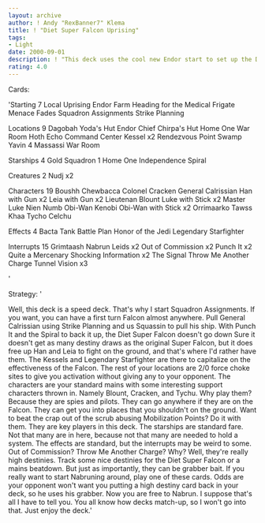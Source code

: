 ```yaml
---
layout: archive
author: ! Andy "RexBanner7" Klema
title: ! "Diet Super Falcon Uprising"
tags:
- Light
date: 2000-09-01
description: ! "This deck uses the cool new Endor start to set up the Diet Super Falcon (Niem Numb and General Calrissian on Gold 1), and then just beats your opponent around."
rating: 4.0
---
```

Cards: 

'Starting 7
Local Uprising
Endor
Farm
Heading for the Medical Frigate
Menace Fades
Squadron Assignments
Strike Planning

Locations 9
Dagobah Yoda's Hut
Endor Chief Chirpa's Hut
Home One War Room
Hoth Echo Command Center
Kessel x2
Rendezvous Point
Swamp
Yavin 4 Massassi War Room

Starships 4
Gold Squadron 1
Home One
Independence
Spiral

Creatures 2
Nudj x2

Characters 19
Boushh
Chewbacca
Colonel Cracken
General Calrissian
Han with Gun x2
Leia with Gun x2
Lieutenan Blount
Luke with Stick x2
Master Luke
Nien Numb
Obi-Wan Kenobi
Obi-Wan with Stick x2
Orrimaarko
Tawss Khaa
Tycho Celchu

Effects 4
Bacta Tank
Battle Plan
Honor of the Jedi
Legendary Starfighter

Interrupts 15
Grimtaash
Nabrun Leids x2
Out of Commission x2
Punch It x2
Quite a Mercenary
Shocking Information x2
The Signal
Throw Me Another Charge
Tunnel Vision x3

'

Strategy: '

Well, this deck is a speed deck. That's why I start Squadron Assignments. If you want, you can have a first turn Falcon almost anywhere. Pull General Calrissian using Strike Planning and us Squassin to pull his ship. With Punch It and the Spiral to back it up, the Diet Super Falcon doesn't go down Sure it doesn't get as many destiny draws as the original Super Falcon, but it does free up Han and Leia to fight on the ground, and that's where I'd rather have them. The Kessels and Legendary Starfighter are there to capitalize on the effectiveness of the Falcon. The rest of your locations are 2/0 force choke sites to give you activation without giving any to your opponent. The characters are your standard mains with some interesting support characters thrown in. Namely Blount, Cracken, and Tychu. Why play them? Because they are spies and pilots. They can go anywhere if they are on the Falcon. They can get you into places that you shouldn't on the ground. Want to beat the crap out of the scrub abusing Mobilization Points? Do it with them. They are key players in this deck. The starships are standard fare. Not that many are in here, because not that many are needed to hold a system. The effects are standard, but the interrupts may be weird to some. Out of Commission? Throw Me Another Charge? Why? Well, they're really high destinies. Track some nice destinies for the Diet Super Falcon or a mains beatdown. But just as importantly, they can be grabber bait. If you really want to start Nabruning around, play one of these cards. Odds are your opponent won't want you putting a high destiny card back in your deck, so he uses his grabber. Now you are free to Nabrun. I suppose that's all I have to tell you. You all know how decks match-up, so I won't go into that. Just enjoy the deck.'